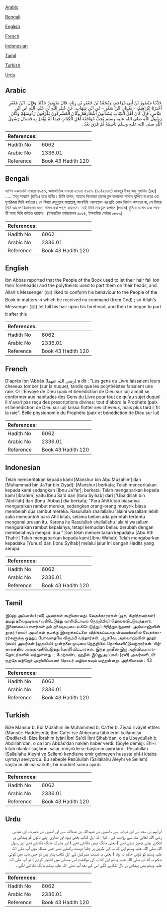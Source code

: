 [Arabic](#arabic)

[Bengali](#bengali)

[English](#english)

[French](#french)

[Indonesian](#indonesian)

[Tamil](#tamil)

[Turkish](#turkish)

[Urdu](#urdu)

## Arabic


<div dir="rtl" lang="ar" style={{fontSize:'larger',backgroundColor:'#f8f9fa',padding:20}}>
حَدَّثَنَا مَنْصُورُ بْنُ أَبِي مُزَاحِمٍ، وَمُحَمَّدُ بْنُ جَعْفَرِ بْنِ زِيَادٍ، قَالَ مَنْصُورٌ حَدَّثَنَا وَقَالَ، ابْنُ جَعْفَرٍ أَخْبَرَنَا إِبْرَاهِيمُ، - يَعْنِيَانِ ابْنَ سَعْدٍ - عَنِ ابْنِ شِهَابٍ، عَنْ عُبَيْدِ اللَّهِ بْنِ عَبْدِ، اللَّهِ عَنِ ابْنِ عَبَّاسٍ، قَالَ كَانَ أَهْلُ الْكِتَابِ يَسْدُلُونَ أَشْعَارَهُمْ وَكَانَ الْمُشْرِكُونَ يَفْرُقُونَ رُءُوسَهُمْ وَكَانَ رَسُولُ اللَّهِ صلى الله عليه وسلم يُحِبُّ مُوَافَقَةَ أَهْلِ الْكِتَابِ فِيمَا لَمْ يُؤْمَرْ بِهِ فَسَدَلَ رَسُولُ اللَّهِ صلى الله عليه وسلم نَاصِيَتَهُ ثُمَّ فَرَقَ بَعْدُ ‏.‏
</div>
<div style={{backgroundColor:'#f8f9fa',padding:20, marginBottom: 10}}><table> <thead> <tr> <th>References:</th> <th></th> </tr> </thead> <tbody><tr><td>Hadith No</td><td>6062</td></tr><tr><td>Arabic No</td><td>2336.01</td></tr><tr><td>Reference</td><td>Book 43 Hadith 120</td></tr></tbody></table></div>

## Bengali


<div dir="ltr" lang="bn" style={{fontSize:'larger',backgroundColor:'#f8f9fa',padding:20}}>
হাদিস একাডেমি নাম্বারঃ ৫৯৫৬, আন্তর্জাতিক নাম্বারঃ ২৩৩৬ ৫৯৫৬-(৯০/২৩৩৬) মানসূর ইবনু আবূ মুযাহিম (রহঃ) ..... ইবনু আব্বাস (রাযিঃ) হতে বর্ণিত। তিনি বলেন, আহলে কিতাবরা তাদের চুল কপালের সামনে ঝুলিয়ে রাখতো এবং মুশরিকরা সিথি কাটতো। যে বিষয়ে রসূলুল্লাহ সাল্লাল্লাহু আলাইহি ওয়াসাল্লাম এর প্রতি কোন নির্দেশ আসতো না, সে বিষয়ে তিনি আহলে কিতাবদের মতো পালন করা পছন্দ করতেন। তাই তিনি তার চুল কপালে (প্রথমে) বুলিয়ে রাখেন এবং পরবর্তী সময় সিথি কাটতে থাকেন। (ইসলামিক ফাউন্ডেশন ৫৮৫৪, ইসলামিক সেন্টার ৫৮৮৯)
</div>
<div style={{backgroundColor:'#f8f9fa',padding:20, marginBottom: 10}}><table> <thead> <tr> <th>References:</th> <th></th> </tr> </thead> <tbody><tr><td>Hadith No</td><td>6062</td></tr><tr><td>Arabic No</td><td>2336.01</td></tr><tr><td>Reference</td><td>Book 43 Hadith 120</td></tr></tbody></table></div>

## English


<div dir="ltr" lang="en" style={{fontSize:'larger',backgroundColor:'#f8f9fa',padding:20}}>
Ibn Abbas reported that the People of the Book used to let their hair fall (on their foreheads) and the polytheists used to part them on their heads, and Allah's Messenger (ﷺ) liked to conform his behaviour to the People of the Book in matters in which he received no command (from God) ; so Allah's Messenger (ﷺ) let fall his hair upon his forehead, and then he began to part it after this
</div>
<div style={{backgroundColor:'#f8f9fa',padding:20, marginBottom: 10}}><table> <thead> <tr> <th>References:</th> <th></th> </tr> </thead> <tbody><tr><td>Hadith No</td><td>6062</td></tr><tr><td>Arabic No</td><td>2336.01</td></tr><tr><td>Reference</td><td>Book 43 Hadith 120</td></tr></tbody></table></div>

## French


<div dir="ltr" lang="fr" style={{fontSize:'larger',backgroundColor:'#f8f9fa',padding:20}}>
D'après Ibn 'Abbâs (رضي الله عنهما) a dit : "Les gens du Livre laissaient leurs cheveux tomber (sur la nuque), tandis que les polythéistes faisaient une raie. Or l'Envoyé de Dieu (paix et bénédiction de Dieu sur lui) aimait se conformer aux habitudes des Gens du Livre pour tout ce qu'au sujet duquel il n'avait pas reçu des prescriptions divines; tout d'abord le Prophète (paix et bénédiction de Dieu sur lui) laissa flotter ses cheveux, mais plus tard il fit la raie". Belle physionomie du Prophète (paix et bénédiction de Dieu sur lui)
</div>
<div style={{backgroundColor:'#f8f9fa',padding:20, marginBottom: 10}}><table> <thead> <tr> <th>References:</th> <th></th> </tr> </thead> <tbody><tr><td>Hadith No</td><td>6062</td></tr><tr><td>Arabic No</td><td>2336.01</td></tr><tr><td>Reference</td><td>Book 43 Hadith 120</td></tr></tbody></table></div>

## Indonesian


<div dir="ltr" lang="id" style={{fontSize:'larger',backgroundColor:'#f8f9fa',padding:20}}>
Telah menceritakan kepada kami [Manshur bin Abu Muzahim] dan [Muhammad bin Ja'far bin Ziyad]; [Manshur] berkata; Telah menceritakan kepada kami sedangkan [Ibnu Ja'far]; berkata; Telah mengabarkan kepada kami [Ibrahim] yaitu Ibnu Sa'd dari [Ibnu Syihab] dari ['Ubaidillah bin 'Abdillah] dari [Ibnu 'Abbas] dia berkata; "Para Ahli kitab biasanya menguraikan rambut mereka, sedangkan orang-orang musyrik biasa membelah dua rambut mereka. Rasulullah shallallahu 'alaihi wasallam lebih suka mencontoh para Ahli kitab, selama belum ada perintah tertentu mengenai urusan itu. Karena itu Rasulullah shallallahu 'alaihi wasallam menguraikan rambut kepalanya, tetapi kemudian beliau berubah dengan membelahnya menjadi dua." Dan telah menceritakan kepadaku [Abu Ath Thahir] Telah mengabarkan kepada kami [Ibnu Wahab] Telah mengabarkan kepadaku [Yunus] dari [Ibnu Syihab] melalui jalur ini dengan Hadits yang serupa
</div>
<div style={{backgroundColor:'#f8f9fa',padding:20, marginBottom: 10}}><table> <thead> <tr> <th>References:</th> <th></th> </tr> </thead> <tbody><tr><td>Hadith No</td><td>6062</td></tr><tr><td>Arabic No</td><td>2336.01</td></tr><tr><td>Reference</td><td>Book 43 Hadith 120</td></tr></tbody></table></div>

## Tamil


<div dir="ltr" lang="ta" style={{fontSize:'larger',backgroundColor:'#f8f9fa',padding:20}}>
இப்னு அப்பாஸ் (ரலி) அவர்கள் கூறியதாவது: வேதக்காரர்கள் (யூத, கிறித்தவர்கள்) தமது தலைமுடியை (வகிடெடுத்து வாரிவிடாமல் நெற்றியில்) தொங்கவிட்டுவந்தனர். இணைவைப்பாளர்கள் தம் தலைமுடியை வகிடெடுத்துப் பிரித்துவந்தனர். அல்லாஹ்வின் தூதர் (ஸல்) அவர்கள் தமக்கு இறைக்கட்டளை விதிக்கப்படாத விஷயங்களில் வேதக்காரர்களுக்கு ஒத்துப் போவதையே விரும்பி வந்தார்கள். ஆகவே, அல்லாஹ்வின் தூதர் (ஸல்) அவர்கள் (முதலில்) முன்தலை முடியை நெற்றியில் தொங்கவிட்டுவந்தார்கள். பிற்காலத்தில் அதை வகிடெடுத்து (வாரி)விட்டார்கள். இந்த ஹதீஸ் இரு அறிவிப்பாளர்தொடர்களில் வந்துள்ளது. - மேற்கண்ட ஹதீஸ் இப்னுஅப்பாஸ் (ரலி) அவர்களிடமிருந்தே மற்றோர் அறிவிப்பாளர் தொடர் வழியாகவும் வந்துள்ளது. அத்தியாயம் : 43
</div>
<div style={{backgroundColor:'#f8f9fa',padding:20, marginBottom: 10}}><table> <thead> <tr> <th>References:</th> <th></th> </tr> </thead> <tbody><tr><td>Hadith No</td><td>6062</td></tr><tr><td>Arabic No</td><td>2336.01</td></tr><tr><td>Reference</td><td>Book 43 Hadith 120</td></tr></tbody></table></div>

## Turkish


<div dir="ltr" lang="tr" style={{fontSize:'larger',backgroundColor:'#f8f9fa',padding:20}}>
Bize Mansur b. Ebî Müzâhim ile Muhammed b. Ca'fer b. Ziyad rivayet ettiler. (Mansûr: Haddesenâ; tbni Cafer ise Ahberana tâbirlerini kullandılar. (Dedilerki): Bize İbrahim (yâni İbni Sa'd) İbni Şihab'dan, o da Ubeyduîlah b. Abdillah'dan, o da İbni Abbâs'dan naklen haber verdi. (Şöyle demiş): Ehl-i kitab olanlar saçlarını salar, müşriklerse başlarını ayırırlardı. Resulullah (Sallallahu Aleyhi ve Sellem) kendisine emir gelmeyen hususta ehl-i kitaba uymayı seviyordu. Bu sebeple Resûlullah (Sallallahu Aleyhi ve Sellem) saçlarını alnına sarkıttı, bir müddet sonra ayırdı
</div>
<div style={{backgroundColor:'#f8f9fa',padding:20, marginBottom: 10}}><table> <thead> <tr> <th>References:</th> <th></th> </tr> </thead> <tbody><tr><td>Hadith No</td><td>6062</td></tr><tr><td>Arabic No</td><td>2336.01</td></tr><tr><td>Reference</td><td>Book 43 Hadith 120</td></tr></tbody></table></div>

## Urdu


<div dir="rtl" lang="ur" style={{fontSize:'larger',backgroundColor:'#f8f9fa',padding:20}}>
ابراہیم بن سعد نے ابن شہاب سے ، انھوں نے عبیداللہ بن عبداللہ سے اور انھوں نے حضرت ابن عباس رضی اللہ تعالیٰ عنہ سے روایت کی ، کہا : کہ اہل کتاب یعنی یہود اور نصاریٰ اپنے بالوں کو پیشانی پر لٹکتے ہوئے چھوڑ دیتے تھے ( یعنی مانگ نہیں نکالتے تھے ) اور مشرک مانگ نکالتے تھے اور رسول اللہ صلی اللہ علیہ وسلم اہل کتاب کے طریق پر چلنا دوست رکھتے تھے جس مسئلہ میں آپ صلی اللہ علیہ وسلم کو کوئی حکم نہ ہوتا ( یعنی بہ نسبت مشرکین کے اہل کتاب بہتر ہیں تو جس باب میں کوئی حکم نہ آتا آپ صلی اللہ علیہ وسلم اہل کتاب کی موافقت اس مسئلے میں اختیار کرتے ) تو آپ صلی اللہ علیہ وسلم بھی پیشانی پر بال لٹکانے لگے اس کے بعد آپ صلی اللہ علیہ وسلم مانگ نکالنے لگے ۔
</div>
<div style={{backgroundColor:'#f8f9fa',padding:20, marginBottom: 10}}><table> <thead> <tr> <th>References:</th> <th></th> </tr> </thead> <tbody><tr><td>Hadith No</td><td>6062</td></tr><tr><td>Arabic No</td><td>2336.01</td></tr><tr><td>Reference</td><td>Book 43 Hadith 120</td></tr></tbody></table></div>
